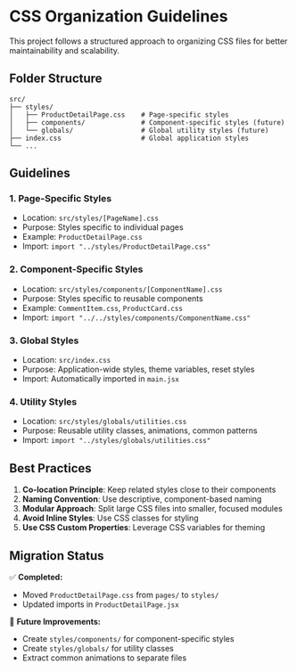 # CSS Organization Guidelines

This project follows a structured approach to organizing CSS files for better maintainability and scalability.

## Folder Structure

```
src/
├── styles/
│   ├── ProductDetailPage.css    # Page-specific styles
│   ├── components/              # Component-specific styles (future)
│   └── globals/                 # Global utility styles (future)
├── index.css                    # Global application styles
└── ...
```

## Guidelines

### 1. **Page-Specific Styles**
- Location: `src/styles/[PageName].css`
- Purpose: Styles specific to individual pages
- Example: `ProductDetailPage.css`
- Import: `import "../styles/ProductDetailPage.css"`

### 2. **Component-Specific Styles**
- Location: `src/styles/components/[ComponentName].css`
- Purpose: Styles specific to reusable components
- Example: `CommentItem.css`, `ProductCard.css`
- Import: `import "../../styles/components/ComponentName.css"`

### 3. **Global Styles**
- Location: `src/index.css`
- Purpose: Application-wide styles, theme variables, reset styles
- Import: Automatically imported in `main.jsx`

### 4. **Utility Styles**
- Location: `src/styles/globals/utilities.css`
- Purpose: Reusable utility classes, animations, common patterns
- Import: `import "../styles/globals/utilities.css"`

## Best Practices

1. **Co-location Principle**: Keep related styles close to their components
2. **Naming Convention**: Use descriptive, component-based naming
3. **Modular Approach**: Split large CSS files into smaller, focused modules
4. **Avoid Inline Styles**: Use CSS classes for styling
5. **Use CSS Custom Properties**: Leverage CSS variables for theming

## Migration Status

✅ **Completed:**
- Moved `ProductDetailPage.css` from `pages/` to `styles/`
- Updated imports in `ProductDetailPage.jsx`

🔄 **Future Improvements:**
- Create `styles/components/` for component-specific styles
- Create `styles/globals/` for utility classes
- Extract common animations to separate files

